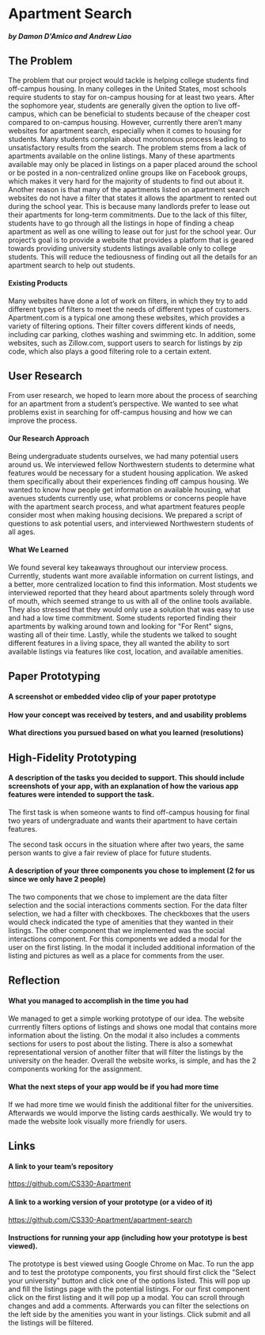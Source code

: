 # Apartment Search
##### by Damon D'Amico and Andrew Liao
## The Problem
The problem that our project would tackle is helping college students find off-campus housing. In many colleges in the United States, most schools require students to stay for on-campus housing for at least two years. After the sophomore year, students are generally given the option to live off-campus, which can be beneficial to students because of the cheaper cost compared to on-campus housing. However, currently there aren’t many websites for apartment search, especially when it comes to housing for students. Many students complain about monotonous process leading to unsatisfactory results from the search. The problem stems from a lack of apartments available on the online listings. Many of these apartments available may only be placed in listings on a paper placed around the school or be posted in a non-centralized online groups like on Facebook groups, which makes it very hard for the majority of students to find out about it. Another reason is that many of the apartments listed on apartment search websites do not have a filter that states it allows the apartment to rented out during the school year. This is because many landlords prefer to lease out their apartments for long-term commitments. Due to the lack of this filter, students have to go through all the listings in hope of finding a cheap apartment as well as one willing to lease out for just for the school year. Our project’s goal is to provide a website that provides a platform that is geared towards providing university students listings available only to college students. This will reduce the tediousness of finding out all the details for an apartment search to help out students.  
#### Existing Products
Many websites have done a lot of work on filters, in which they try to add different types of filters to meet the needs of different types of customers. Apartment.com is a typical one among these websites, which provides a variety of filtering options. Their filter covers different kinds of needs, including car parking, clothes washing and swimming etc. In addition, some websites, such as Zillow.com, support users to search for listings by zip code, which also plays a good filtering role to a certain extent.
## User Research
From user research, we hoped to learn more about the process of searching for an apartment from a student’s perspective. We wanted to see what problems exist in searching for off-campus housing and how we can improve the process.
#### Our Research Approach
Being undergraduate students ourselves, we had many potential users around us. We interviewed fellow Northwestern students to determine what features would be necessary for a student housing application. We asked them specifically about their experiences finding off campus housing. We wanted to know how people get information on available housing, what avenues students currently use, what problems or concerns people have with the apartment search process, and what apartment features people consider most when making housing decisions. We prepared a script of questions to ask potential users, and interviewed Northwestern students of all ages.
#### What We Learned
We found several key takeaways throughout our interview process. Currently, students want more available information on current listings, and a better, more centralized location to find this information. Most students we interviewed reported that they heard about apartments solely through word of mouth, which seemed strange to us with all of the online tools available. They also stressed that they would only use a solution that was easy to use and had a low time commitment. Some students reported finding their apartments by walking around town and looking for "For Rent" signs, wasting all of their time. Lastly, while the students we talked to sought different features in a living space, they all wanted the ability to sort available listings via features like cost, location, and available amenities.
## Paper Prototyping
#### A screenshot or embedded video clip of your paper prototype
#### How your concept was received by testers, and and usability problems
#### What directions you pursued based on what you learned (resolutions)
## High-Fidelity Prototyping
#### A description of the tasks you decided to support. This should include screenshots of your app, with an explanation of how the various app features were intended to support the task.
The first task is when someone wants to find off-campus housing for final two years of undergraduate and wants their apartment to have certain features.

The second task occurs in the situation where after two years, the same person wants to give a fair review of place for future students.




#### A description of your three components you chose to implement (2 for us since we only have 2 people)
The two components that we chose to implement are the data filter selection and the social interactions comments section. For the data filter selection, we had a filter with checkboxes. The checkboxes that the users would check indicated the type of amenities that they wanted in their listings. The other component that we implemented was the social interactions component. For this components we added a modal for the user on the first listing. In the modal it included additional information of the listing and pictures as well as a place for comments from the user.
## Reflection
#### What you managed to accomplish in the time you had
We managed to get a simple working prototype of our idea. The website currrently filters options of listings and shows one modal that contains more information about the listing. On the modal it also includes a comments sections for users to post about the listing. There is also a somewhat representational version of another filter that will filter the listings by the university on the header. Overall the website works, is simple,  and has the 2 components working for the assignment.
#### What the next steps of your app would be if you had more time
If we had more time we would finish the additional filter for the universities. Afterwards we would imporve the listing cards aesthically. We would try to made the website look visually more friendly for users. 
## Links
#### A link to your team’s repository
https://github.com/CS330-Apartment
#### A link to a working version of your prototype (or a video of it)
https://github.com/CS330-Apartment/apartment-search
#### Instructions for running your app (including how your prototype is best viewed).
The prototype is best viewed using Google Chrome on Mac. To run the app and to test the prototype components, you first should first click the "Select your university" button and click one of the options listed. This will pop up and fill the listings page with the potential listings. For our first component click on the first listing and it will pop up a modal. You can scroll through changes and add a comments. Afterwards you can filter the selections on the left side  by the amenities you want in your listings. Click submit and all the listings will be filtered.

